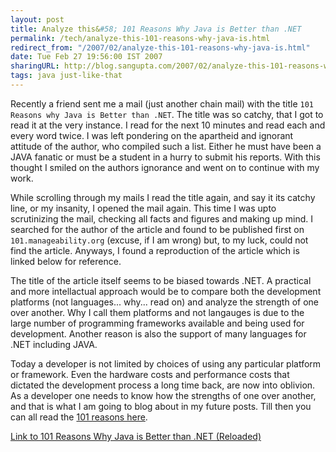 ```yaml
---
layout: post
title: Analyze this&#58; 101 Reasons Why Java is Better than .NET
permalink: /tech/analyze-this-101-reasons-why-java-is.html
redirect_from: "/2007/02/analyze-this-101-reasons-why-java-is.html"
date: Tue Feb 27 19:56:00 IST 2007
sharingURL: http://blog.sangupta.com/2007/02/analyze-this-101-reasons-why-java-is.html
tags: java just-like-that
---
```


Recently a friend sent me a mail (just another chain mail) with the title 
`101 Reasons why Java is Better than .NET`. The title was so catchy, that 
I got to read it at the very instance. I read for the next 10 minutes and 
read each and every word twice. I was left pondering on the apartheid and 
ignorant attitude of the author, who compiled such a list. Either he must 
have been a JAVA fanatic or must be a student in a hurry to submit his 
reports. With this thought I smiled on the authors ignorance and went on 
to continue with my work.

While scrolling through my mails I read the title again, and say it its 
catchy line, or my insanity, I opened the mail again. This time I was 
upto scrutinizing the mail, checking all facts and figures and making 
up mind. I searched for the author of the article and found to be published 
first on `101.manageability.org` (excuse, if I am wrong) but, to my luck, 
could not find the article. Anyways, I found a reproduction of the article 
which is linked below for reference.

The title of the article itself seems to be biased towards .NET. A practical 
and more intellactual approach would be to compare both the development platforms 
(not languages... why... read on) and analyze the strength of one over another. 
Why I call them platforms and not langauges is due to the large number of 
programming frameworks available and being used for development. Another reason 
is also the support of many languages for .NET including JAVA.

Today a developer is not limited by choices of using any particular platform 
or framework. Even the hardware costs and performance costs that dictated the 
development process a long time back, are now into oblivion. As a developer 
one needs to know how the strengths of one over another, and that is what I am 
going to blog about in my future posts. Till then you can all read the 
<a href="http://www.helpdesk-software.ws/it/29-04-2004.htm">101 reasons here</a>.

<a href="http://www.helpdesk-software.ws/it/29-04-2004.htm">Link to 101 Reasons Why Java is Better than .NET (Reloaded)</a>

